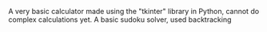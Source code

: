A very basic calculator made using the "tkinter" library in Python, cannot do complex calculations yet. 
A basic sudoku solver, used backtracking
